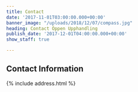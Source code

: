 ```yaml
---
title: Contact
date: '2017-11-01T03:00:00.000+00:00'
banner_image: "/uploads/2018/12/07/compass.jpg"
heading: Contact Öppen Upphandling
publish_date: '2017-12-01T04:00:00.000+00:00'
show_staff: true

---
```


## Contact Information

{% include address.html %}